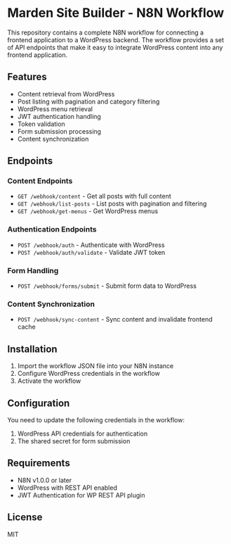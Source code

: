 # Marden Site Builder - N8N Workflow

This repository contains a complete N8N workflow for connecting a frontend application to a WordPress backend. The workflow provides a set of API endpoints that make it easy to integrate WordPress content into any frontend application.

## Features

- Content retrieval from WordPress
- Post listing with pagination and category filtering
- WordPress menu retrieval
- JWT authentication handling
- Token validation
- Form submission processing
- Content synchronization

## Endpoints

### Content Endpoints

- `GET /webhook/content` - Get all posts with full content
- `GET /webhook/list-posts` - List posts with pagination and filtering
- `GET /webhook/get-menus` - Get WordPress menus

### Authentication Endpoints

- `POST /webhook/auth` - Authenticate with WordPress
- `POST /webhook/auth/validate` - Validate JWT token

### Form Handling

- `POST /webhook/forms/submit` - Submit form data to WordPress

### Content Synchronization

- `POST /webhook/sync-content` - Sync content and invalidate frontend cache

## Installation

1. Import the workflow JSON file into your N8N instance
2. Configure WordPress credentials in the workflow
3. Activate the workflow

## Configuration

You need to update the following credentials in the workflow:

1. WordPress API credentials for authentication
2. The shared secret for form submission

## Requirements

- N8N v1.0.0 or later
- WordPress with REST API enabled
- JWT Authentication for WP REST API plugin

## License

MIT